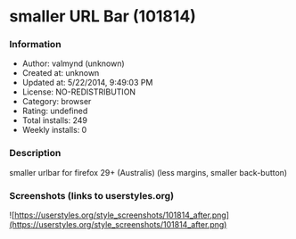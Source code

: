 # smaller URL Bar (101814)

### Information
- Author: valmynd (unknown)
- Created at: unknown
- Updated at: 5/22/2014, 9:49:03 PM
- License: NO-REDISTRIBUTION
- Category: browser
- Rating: undefined
- Total installs: 249
- Weekly installs: 0


### Description
smaller urlbar for firefox 29+ (Australis)
(less margins, smaller back-button)


### Screenshots (links to userstyles.org)
![https://userstyles.org/style_screenshots/101814_after.png](https://userstyles.org/style_screenshots/101814_after.png)


